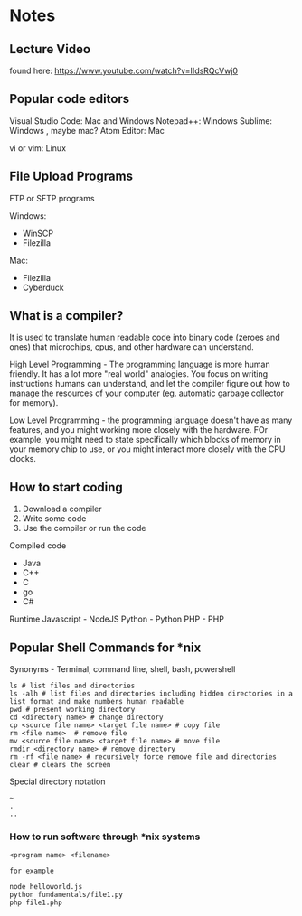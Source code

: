 # Notes

## Lecture Video

found here: https://www.youtube.com/watch?v=IIdsRQcVwj0

## Popular code editors

Visual Studio Code: Mac and Windows
Notepad++: Windows
Sublime: Windows , maybe mac?
Atom Editor: Mac

vi or vim: Linux

## File Upload Programs

FTP or SFTP programs

Windows:
- WinSCP
- Filezilla

Mac:
- Filezilla
- Cyberduck

## What is a compiler?

It is used to translate human readable code into binary code (zeroes and ones) that microchips, cpus, and other hardware can understand.

High Level Programming - The programming language is more human friendly.  It has a lot more "real world" analogies. You focus on writing instructions humans can understand, and let the compiler figure out how to manage the resources of your computer (eg. automatic garbage collector for memory).

Low Level Programming - the programming language doesn't have as many features, and you might working more closely with the hardware.  FOr example, you might need to state specifically which blocks of memory in your memory chip to use, or you might interact more closely with the CPU clocks.

## How to start coding

1. Download a compiler
2. Write some code
3. Use the compiler or run the code

Compiled code
- Java 
- C++
- C
- go
- C#

Runtime
Javascript - NodeJS
Python - Python
PHP - PHP


## Popular Shell Commands for *nix

Synonyms - Terminal, command line, shell, bash, powershell

```
ls # list files and directories
ls -alh # list files and directories including hidden directories in a list format and make numbers human readable
pwd # present working directory
cd <directory name> # change directory
cp <source file name> <target file name> # copy file
rm <file name>  # remove file
mv <source file name> <target file name> # move file
rmdir <directory name> # remove directory
rm -rf <file name> # recursively force remove file and directories
clear # clears the screen

```

Special directory notation
```
~
.
..
```

### How to run software through *nix systems


```
<program name> <filename>

for example

node helloworld.js
python fundamentals/file1.py
php file1.php
```

